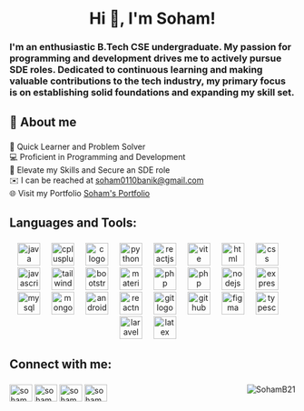 <h1 align="center">Hi 👋, I'm Soham!</h1>

###

<h3 align="left">I'm an enthusiastic B.Tech CSE undergraduate. My passion for programming and development drives me to actively pursue SDE roles. Dedicated to continuous learning and making valuable contributions to the tech industry, my primary focus is on establishing solid foundations and expanding my skill set.</h3>

###

<h2 align="left">🚀 About me</h2>

###

<p align="left">🌱 Quick Learner and Problem Solver<br>💻 Proficient in Programming and Development<br>🎯 Elevate my Skills and Secure an SDE role<br>✉️ I can be reached at <a href="mailto:soham0110banik@gmail.com">soham0110banik@gmail.com</a><br>🌐 Visit my Portfolio <a href="https://soham-banik-portfolio.vercel.app/" target="_blank">Soham's Portfolio</a></p>

###

<h2 align="left">Languages and Tools:</h2>

###
<div align="center">
  <img src="https://skillicons.dev/icons?i=java" height="40" alt="java logo"  />
  <img width="12" />
  <img src="https://skillicons.dev/icons?i=cpp" height="40" alt="cplusplus logo"  />
  <img width="12" />
  <img src="https://skillicons.dev/icons?i=c" height="40" alt="c logo"  />
  <img width="12" />
  <img src="https://skillicons.dev/icons?i=python" height="40" alt="python logo"  />
  <img width="12" />
  <img src="https://cdn.simpleicons.org/react/61DAFB" height="40" alt="reactjs logo"  />
  <img width="12" />
  <img src="https://skillicons.dev/icons?i=vite" height="40" alt="vite logo"  />
  <img width="12" />
  <img src="https://skillicons.dev/icons?i=html" height="40" alt="html logo"  />
  <img width="12" />
  <img src="https://skillicons.dev/icons?i=css" height="40" alt="css logo"  />
  <img width="12" />
  <img src="https://skillicons.dev/icons?i=javascript" height="40" alt="javascript logo"  />
  <img width="12" />
  <img src="https://skillicons.dev/icons?i=tailwind" height="40" alt="tailwindcss logo"  />
  <img width="12" />
  <img src="https://skillicons.dev/icons?i=bootstrap" height="40" alt="bootstrap logo"  />
  <img width="12" />
  <img src="https://skillicons.dev/icons?i=materialui" height="40" alt="materialui logo"  />
  <img width="12" />
  <img src="https://skillicons.dev/icons?i=php" height="40" alt="php logo"  />
  <img width="12" />
  <img src="https://cdn.jsdelivr.net/gh/devicons/devicon/icons/codeigniter/codeigniter-plain.svg" height="40" alt="php logo"  />
  <img width="12" />
  <img src="https://skillicons.dev/icons?i=nodejs" height="40" alt="nodejs logo"  />
  <img width="12" />
  <img src="https://skillicons.dev/icons?i=expressjs" height="40" alt="expressjs logo"  />
  <img width="12" />
  <img src="https://skillicons.dev/icons?i=mysql" height="40" alt="mysql logo"  />
  <img width="12" />
  <img src="https://skillicons.dev/icons?i=mongodb" height="40" alt="mongodb logo"  />
  <img width="12" />
  <img src="https://skillicons.dev/icons?i=androidstudio" height="40" alt="androidstudio logo"  />
  <img width="12" />
  <img src="https://skillicons.dev/icons?i=react" height="40" alt="reactnative logo"  />
  <img width="12" />
  <img src="https://skillicons.dev/icons?i=git" height="40" alt="git logo"  />
  <img width="12" />
  <img src="https://skillicons.dev/icons?i=github" height="40" alt="github logo"  />
  <img width="12" />
  <img src="https://skillicons.dev/icons?i=figma" height="40" alt="figma logo"  />
  <img width="12" />
  <img src="https://skillicons.dev/icons?i=typescript" height="40" alt="typescript logo"  />
  <img width="12" />
  <img src="https://skillicons.dev/icons?i=laravel" height="40" alt="laravel logo"  />
  <img width="12" />
  <img src="https://cdn.jsdelivr.net/gh/devicons/devicon/icons/latex/latex-original.svg" height="40" alt="latex logo"  />
  <img width="12" />
  
  
</div>

###

<h2 align="left">Connect with me:</h2>

###
<p align="left">
  <a href="https://www.linkedin.com/in/soham-banik-b13909237" target="_blank"><img align="center" src="https://raw.githubusercontent.com/rahuldkjain/github-profile-readme-generator/master/src/images/icons/Social/linked-in-alt.svg" alt="soham banik" height="30" width="40" /></a>
  <a href="https://auth.geeksforgeeks.org/user/soham011qbve" target="_blank"><img align="center" src="https://raw.githubusercontent.com/rahuldkjain/github-profile-readme-generator/master/src/images/icons/Social/geeks-for-geeks.svg" alt="soham011qbve" height="30" width="40" /></a>
  <a href="https://www.leetcode.com/sohamb21" target="_blank"><img align="center" src="https://raw.githubusercontent.com/rahuldkjain/github-profile-readme-generator/master/src/images/icons/Social/leet-code.svg" alt="sohamb21" height="30" width="40" /></a>
  <a href="https://www.hackerrank.com/soham0110banik" target="_blank"><img align="center" src="https://raw.githubusercontent.com/rahuldkjain/github-profile-readme-generator/master/src/images/icons/Social/hackerrank.svg" alt="soham0110banik" height="30" width="40" /></a>
  <span style="float: right; margin-left: auto;">
    <img src="https://komarev.com/ghpvc/?username=SohamB21&label=Profile%20views&color=0e75b6&style=flat-square" alt="SohamB21"/>
  </span>
</p>

###
